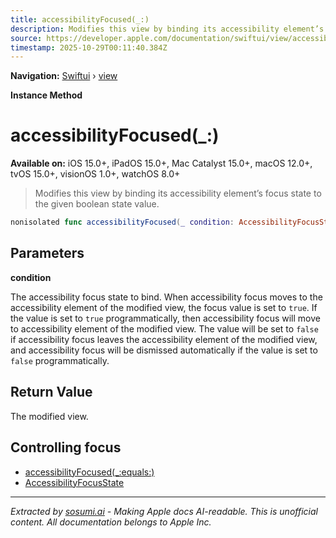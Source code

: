 ```yaml
---
title: accessibilityFocused(_:)
description: Modifies this view by binding its accessibility element’s focus state to the given boolean state value.
source: https://developer.apple.com/documentation/swiftui/view/accessibilityfocused(_:)
timestamp: 2025-10-29T00:11:40.384Z
---
```


**Navigation:** [Swiftui](/documentation/swiftui) › [view](/documentation/swiftui/view)

**Instance Method**

# accessibilityFocused(_:)

**Available on:** iOS 15.0+, iPadOS 15.0+, Mac Catalyst 15.0+, macOS 12.0+, tvOS 15.0+, visionOS 1.0+, watchOS 8.0+

> Modifies this view by binding its accessibility element’s focus state to the given boolean state value.

```swift
nonisolated func accessibilityFocused(_ condition: AccessibilityFocusState<Bool>.Binding) -> some View
```

## Parameters

**condition**

The accessibility focus state to bind. When accessibility focus moves to the accessibility element of the modified view, the focus value is set to `true`. If the value is set to `true` programmatically, then accessibility focus will move to accessibility element of the modified view. The value will be set to `false` if accessibility focus leaves the accessibility element of the modified view, and accessibility focus will be dismissed automatically if the value is set to `false` programmatically.



## Return Value

The modified view.

## Controlling focus

- [accessibilityFocused(_:equals:)](/documentation/swiftui/view/accessibilityfocused(_:equals:))
- [AccessibilityFocusState](/documentation/swiftui/accessibilityfocusstate)

---

*Extracted by [sosumi.ai](https://sosumi.ai) - Making Apple docs AI-readable.*
*This is unofficial content. All documentation belongs to Apple Inc.*
